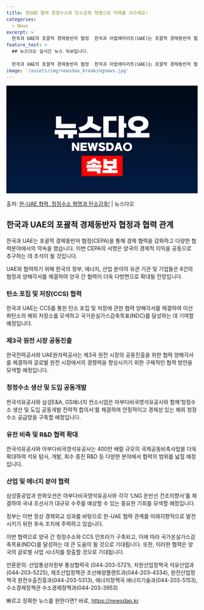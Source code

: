 ```yaml
---
title: 한UAE 협력 청정수소와 탄소감축 혁명으로 미래를 이끄세요!
categories:
  - News
excerpt: >
  한국과 UAE의 포괄적 경제동반자 협정  한국과 아랍에미리트(UAE)는 포괄적 경제동반자 협정(CEPA)에 …
feature_text: >
  ## 뉴스다오 실시간 뉴스 속보입니다.

  한국과 UAE의 포괄적 경제동반자 협정  한국과 아랍에미리트(UAE)는 포괄적 경제동반자 협정(CEPA)에 …
image: '/assets/img/newsdao_breakingnews.jpg'
---
```


![뉴스다오 속보](/assets/img/newsdao_breakingnews.jpg)

<p>출처: <a href="https://newsdao.kr/3995" rel="dofollow">한-UAE 협력, 청정수소 혁명과 탄소감축!</a> | 뉴스다오</p>

<h2 data-ke-size="size26">한국과 UAE의 포괄적 경제동반자 협정과 협력 관계</h2>
한국과 UAE는 포괄적 경제동반자 협정(CEPA)을 통해 경제 협력을 강화하고 다양한 협력분야에서의 약속을 했습니다. 이번 CEPA의 서명은 양국이 경제적 이익을 공동으로 추구하는 데 초석이 될 것입니다.

<p data-ke-size="size16">UAE와 협력하기 위해 한국의 정부, 에너지, 산업 분야의 유관 기관 및 기업들은 8건의 협정과 양해각서를 체결하여 양국 간 협력이 더욱 다방면으로 확대될 전망입니다.</p>

<h3>탄소 포집 및 저장(CCS) 협력</h3>
한국과 UAE는 CCS를 통한 탄소 포집 및 저장에 관한 협력 양해각서를 체결하여 이산화탄소의 해외 저장소를 모색하고 국가온실가스감축목표(NDC)를 달성하는 데 기여할 예정입니다.

<h3>제3국 원전 시장 공동진출</h3>
한국전력공사와 UAE원자력공사는 제3국 원전 시장의 공동진출을 위한 협력 양해각서를 체결하여 글로벌 원전 시장에서의 경쟁력을 향상시키기 위한 구체적인 협력 방안을 모색할 예정입니다.

<h3>청정수소 생산 및 도입 공동개발</h3>
한국석유공사와 삼성E&A, GS에너지 컨소시엄은 아부다비국영석유공사와 함께‘청정수소 생산 및 도입 공동개발 전략적 합의서’를 체결하여 안정적이고 경제성 있는 해외 청정수소 공급망을 구축할 예정입니다.

<h3>유전 비축 및 R&D 협력 확대</h3>
한국석유공사와 아부다비국영석유공사는 400만 배럴 규모의 국제공동비축사업을 더욱 확대하여 석유 탐사, 개발, 회수 증진 R&D 등 다양한 분야에서 협력의 범위를 넓힐 예정입니다.

<h3>산업 및 에너지 분야 협력</h3>
삼성중공업과 한화오션은 아부다비국영석유공사와 각각 ‘LNG 운반선 건조의향서’를 체결하여 국내 조선사가 대규모 수주를 예상할 수 있는 중요한 기회를 모색할 예정입니다.

<p data-ke-size="size16">정부는 이번 정상 경제외교 성과를 바탕으로 한-UAE 협력 관계를 미래지향적으로 발전시키기 위한 후속 조치에 주력하고 있습니다.</p>

이번 협력으로 양국 간 청정수소와 CCS 인프라가 구축되고, 이에 따라 국가온실가스감축목표(NDC)를 달성하는 데 큰 도움이 될 것으로 기대됩니다. 또한, 이러한 협력은 양국의 글로벌 사업 시너지를 창출할 것으로 기대됩니다.

언론문의: 산업통상자원부 통상협력국 (044-203-5721), 자원산업정책국 석유산업과(044-203-5225), 제조산업정책관 조선해양플랜트과(044-203-4334), 원전산업정책국 원전수출진흥과(044-203-5313), 에너지정책국 에너지기술과(044-203-5153), 수소경제정책관 수소경제정책과(044-203-3953) 

빠르고 정확한 뉴스를 원한다면? 바로, <a href="https://newsdao.kr" rel="dofollow">https://newsdao.kr</a>


